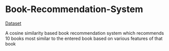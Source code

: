 # Book-Recommendation-System
[Dataset](https://docs.google.com/spreadsheets/d/1NZzWpVsPSg9baKJZWOu8g6j_qWLV5x5a/edit?usp=sharing&ouid=102435865176311166126&rtpof=true&sd=true)

A cosine similarity based book recommendation system which recommends 10 books most similar to the entered book based on various features of that book
